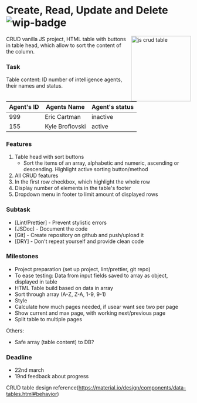 # Create, Read, Update and Delete ![wip-badge]

<img src="https://i.imgur.com/8LX29yz.png" align="right"
     title="js crud table" width="163" height="178">

CRUD vanilla JS project, HTML table with buttons in table head, which allow to sort the content of the column.


[wip-badge]:                        https://img.shields.io/badge/WIP-work%20in%20progress-yellow.svg


### Task

Table content: ID number of intelligence agents, their names and status.

| Agent's ID | Agents Name     | Agent's status |
| ---------- | --------------- | -------------- |
| 999        | Eric Cartman    | inactive       |
| 155        | Kyle Broflovski | active         |

### Features

1. Table head with sort buttons
   * Sort the items of an array, alphabetic and numeric, ascending or descending. Highlight active sorting button/method
2. All CRUD features
3. In the first row checkbox, which highlight the whole row
4. Display number of elements in the table's footer
5. Dropdown menu in footer to limit amount of displayed rows

### Subtask

- [Lint/Prettier] - Prevent stylistic errors
- [JSDoc] - Document the code
- [Git] - Create repository on github and push/upload it
- [DRY] - Don't repeat yourself and provide clean code

### Milestones

- Project preparation (set up project, lint/prettier, git repo)
- To ease testing: Data from input fields saved to array as object, displayed in table
- HTML Table build based on data in array
- Sort through array (A-Z, Z-A, 1-9, 9-1)
- Style
- Calculate how much pages needed, if usear want see two per page
- Show current and max page, with working next/previous page
- Split table to multiple pages

Others:

- Safe array (table content) to DB?

### Deadline

- 22nd march
- 19nd feedback about progress

CRUD table design reference(https://material.io/design/components/data-tables.html#behavior)
